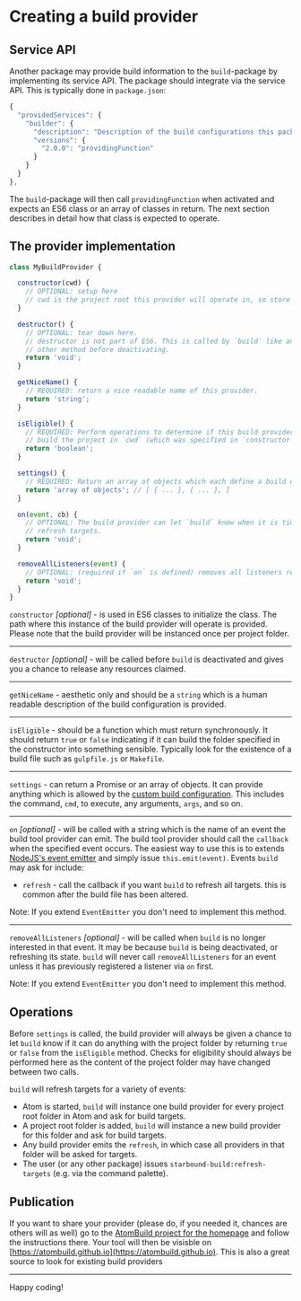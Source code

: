 # Creating a build provider

## Service API

Another package may provide build information to the `build`-package by implementing its service API.
The package should integrate via the service API. This is typically done in `package.json`:

```javascript
{
  "providedServices": {
    "builder": {
      "description": "Description of the build configurations this package gives",
      "versions": {
        "2.0.0": "providingFunction"
      }
    }
  }
},
```

The `build`-package will then call `providingFunction` when activated and expects an
ES6 class or an array of classes in return. The next section describes in detail how that class is
expected to operate.

## The provider implementation
```javascript
class MyBuildProvider {

  constructor(cwd) {
    // OPTIONAL: setup here
    // cwd is the project root this provider will operate in, so store `cwd` in `this`.
  }

  destructor() {
    // OPTIONAL: tear down here.
    // destructor is not part of ES6. This is called by `build` like any
    // other method before deactivating.
    return 'void';
  }

  getNiceName() {
    // REQUIRED: return a nice readable name of this provider.
    return 'string';
  }

  isEligible() {
    // REQUIRED: Perform operations to determine if this build provider can
    // build the project in `cwd` (which was specified in `constructor`).
    return 'boolean';
  }

  settings() {
    // REQUIRED: Return an array of objects which each define a build description.
    return 'array of objects'; // [ { ... }, { ... }, ]
  }

  on(event, cb) {
    // OPTIONAL: The build provider can let `build` know when it is time to
    // refresh targets.
    return 'void';
  }

  removeAllListeners(event) {
    // OPTIONAL: (required if `on` is defined) removes all listeners registered in `on`
    return 'void';
  }
}
```

`constructor` _[optional]_ - is used in ES6 classes to initialize the class. The path
where this instance of the build provider will operate is provided.
Please note that the build provider will be instanced once per project folder.

---

`destructor` _[optional]_ - will be called before `build` is deactivated and gives you a chance
to release any resources claimed.

---

`getNiceName` - aesthetic only and should be a `string` which is a human readable
description of the build configuration is provided.

---

`isEligible` - should be a function which must return synchronously.
It should return `true` or `false` indicating if it can build the folder specified
in the constructor into something sensible. Typically look for the existence of a
build file such as `gulpfile.js` or `Makefile`.

---

`settings` - can return a Promise or an array of objects.
It can provide anything which is allowed by the [custom build configuration](README.md#custom-build-config).
This includes the command, `cmd`, to execute, any arguments, `args`, and so on.

---

`on` _[optional]_ - will be called with a string which is the name of an event the build tool provider can emit. The build
tool provider should call the `callback` when the specified event occurs.
The easiest way to use this is to extends [NodeJS's event emitter](https://nodejs.org/api/events.html#events_class_events_eventemitter) and simply issue `this.emit(event)`.
Events `build` may ask for include:
  * `refresh` - call the callback if you want `build` to refresh all targets.
    this is common after the build file has been altered.

Note: If you extend `EventEmitter` you don't need to implement this method.

---

`removeAllListeners` _[optional]_ - will be called when `build` is no longer interested in that event. It may be because
`build` is being deactivated, or refreshing its state. `build` will never call `removeAllListeners` for an event unless it has
previously registered a listener via `on` first.

Note: If you extend `EventEmitter` you don't need to implement this method.

## Operations

Before `settings` is called, the build provider will always be given a chance to
let `build` know if it can do anything with the project folder by returning `true` or `false`
from the `isEligible` method. Checks for eligibility should always be performed here as
the content of the project folder may have changed between two calls.

`build` will refresh targets for a variety of events:
  * Atom is started, `build` will instance one build provider for every project root
    folder in Atom and ask for build targets.
  * A project root folder is added, `build` will instance a new build provider for this
    folder and ask for build targets.
  * Any build provider emits the `refresh`, in which case all providers in that folder
    will be asked for targets.
  * The user (or any other package) issues `starbound-build:refresh-targets` (e.g. via the command palette).

## Publication

If you want to share your provider (please do, if you needed it, chances are others will as well)
go to the [AtomBuild project for the homepage](https://github.com/AtomBuild/atombuild.github.io)
and follow the instructions there. Your tool will then be visisble on [https://atombuild.github.io](https://atombuild.github.io). This is also a great source to look
for existing build providers

---

Happy coding!
